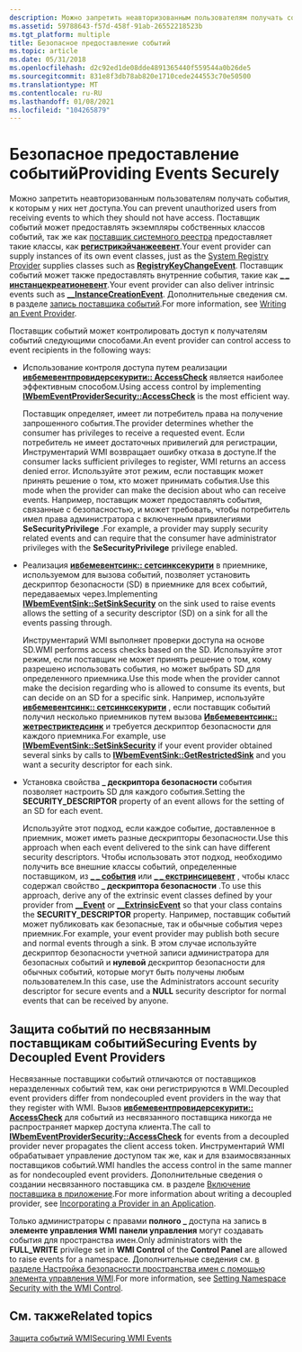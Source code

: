 ```yaml
---
description: Можно запретить неавторизованным пользователям получать события, к которым у них нет доступа.
ms.assetid: 59788643-f57d-458f-91ab-26552218523b
ms.tgt_platform: multiple
title: Безопасное предоставление событий
ms.topic: article
ms.date: 05/31/2018
ms.openlocfilehash: d2c92ed1de08dde4891365440f559544a0b26de5
ms.sourcegitcommit: 831e8f3db78ab820e1710cede244553c70e50500
ms.translationtype: MT
ms.contentlocale: ru-RU
ms.lasthandoff: 01/08/2021
ms.locfileid: "104265879"
---
```

# <a name="providing-events-securely"></a><span data-ttu-id="d5e34-103">Безопасное предоставление событий</span><span class="sxs-lookup"><span data-stu-id="d5e34-103">Providing Events Securely</span></span>

<span data-ttu-id="d5e34-104">Можно запретить неавторизованным пользователям получать события, к которым у них нет доступа.</span><span class="sxs-lookup"><span data-stu-id="d5e34-104">You can prevent unauthorized users from receiving events to which they should not have access.</span></span> <span data-ttu-id="d5e34-105">Поставщик событий может предоставлять экземпляры собственных классов событий, так же как [поставщик системного реестра](/previous-versions/windows/desktop/regprov/system-registry-provider) предоставляет такие классы, как [**регистрикэйчанжеевент**](/previous-versions/windows/desktop/regprov/registrykeychangeevent).</span><span class="sxs-lookup"><span data-stu-id="d5e34-105">Your event provider can supply instances of its own event classes, just as the [System Registry Provider](/previous-versions/windows/desktop/regprov/system-registry-provider) supplies classes such as [**RegistryKeyChangeEvent**](/previous-versions/windows/desktop/regprov/registrykeychangeevent).</span></span> <span data-ttu-id="d5e34-106">Поставщик событий может также предоставлять внутренние события, такие как [**\_ \_ инстанцекреатионевент**](--instancecreationevent.md).</span><span class="sxs-lookup"><span data-stu-id="d5e34-106">Your event provider can also deliver intrinsic events such as [**\_\_InstanceCreationEvent**](--instancecreationevent.md).</span></span> <span data-ttu-id="d5e34-107">Дополнительные сведения см. в разделе [запись поставщика событий](writing-an-event-provider.md).</span><span class="sxs-lookup"><span data-stu-id="d5e34-107">For more information, see [Writing an Event Provider](writing-an-event-provider.md).</span></span>

<span data-ttu-id="d5e34-108">Поставщик событий может контролировать доступ к получателям событий следующими способами.</span><span class="sxs-lookup"><span data-stu-id="d5e34-108">An event provider can control access to event recipients in the following ways:</span></span>

-   <span data-ttu-id="d5e34-109">Использование контроля доступа путем реализации [**ивбемевентпровидерсекурити:: AccessCheck**](/windows/desktop/api/Wbemprov/nn-wbemprov-iwbemeventprovidersecurity) является наиболее эффективным способом.</span><span class="sxs-lookup"><span data-stu-id="d5e34-109">Using access control by implementing [**IWbemEventProviderSecurity::AccessCheck**](/windows/desktop/api/Wbemprov/nn-wbemprov-iwbemeventprovidersecurity) is the most efficient way.</span></span>

    <span data-ttu-id="d5e34-110">Поставщик определяет, имеет ли потребитель права на получение запрошенного события.</span><span class="sxs-lookup"><span data-stu-id="d5e34-110">The provider determines whether the consumer has privileges to receive a requested event.</span></span> <span data-ttu-id="d5e34-111">Если потребитель не имеет достаточных привилегий для регистрации, Инструментарий WMI возвращает ошибку отказа в доступе.</span><span class="sxs-lookup"><span data-stu-id="d5e34-111">If the consumer lacks sufficient privileges to register, WMI returns an access denied error.</span></span> <span data-ttu-id="d5e34-112">Используйте этот режим, если поставщик может принять решение о том, кто может принимать события.</span><span class="sxs-lookup"><span data-stu-id="d5e34-112">Use this mode when the provider can make the decision about who can receive events.</span></span> <span data-ttu-id="d5e34-113">Например, поставщик может предоставлять события, связанные с безопасностью, и может требовать, чтобы потребитель имел права администратора с включенным привилегиями **SeSecurityPrivilege** .</span><span class="sxs-lookup"><span data-stu-id="d5e34-113">For example, a provider may supply security related events and can require that the consumer have administrator privileges with the **SeSecurityPrivilege** privilege enabled.</span></span>

-   <span data-ttu-id="d5e34-114">Реализация [**ивбемевентсинк:: сетсинксекурити**](/windows/desktop/api/Wbemprov/nf-wbemprov-iwbemeventsink-setsinksecurity) в приемнике, используемом для вызова событий, позволяет установить дескриптор безопасности (SD) в приемнике для всех событий, передаваемых через.</span><span class="sxs-lookup"><span data-stu-id="d5e34-114">Implementing [**IWbemEventSink::SetSinkSecurity**](/windows/desktop/api/Wbemprov/nf-wbemprov-iwbemeventsink-setsinksecurity) on the sink used to raise events allows the setting of a security descriptor (SD) on a sink for all the events passing through.</span></span>

    <span data-ttu-id="d5e34-115">Инструментарий WMI выполняет проверки доступа на основе SD.</span><span class="sxs-lookup"><span data-stu-id="d5e34-115">WMI performs access checks based on the SD.</span></span> <span data-ttu-id="d5e34-116">Используйте этот режим, если поставщик не может принять решение о том, кому разрешено использовать события, но может выбрать SD для определенного приемника.</span><span class="sxs-lookup"><span data-stu-id="d5e34-116">Use this mode when the provider cannot make the decision regarding who is allowed to consume its events, but can decide on an SD for a specific sink.</span></span> <span data-ttu-id="d5e34-117">Например, используйте [**ивбемевентсинк:: сетсинксекурити**](/windows/desktop/api/Wbemprov/nf-wbemprov-iwbemeventsink-setsinksecurity) , если поставщик событий получил несколько приемников путем вызова [**Ивбемевентсинк:: жетрестриктедсинк**](/windows/desktop/api/Wbemprov/nf-wbemprov-iwbemeventsink-getrestrictedsink) и требуется дескриптор безопасности для каждого приемника.</span><span class="sxs-lookup"><span data-stu-id="d5e34-117">For example, use [**IWbemEventSink::SetSinkSecurity**](/windows/desktop/api/Wbemprov/nf-wbemprov-iwbemeventsink-setsinksecurity) if your event provider obtained several sinks by calls to [**IWbemEventSink::GetRestrictedSink**](/windows/desktop/api/Wbemprov/nf-wbemprov-iwbemeventsink-getrestrictedsink) and you want a security descriptor for each sink.</span></span>

-   <span data-ttu-id="d5e34-118">Установка свойства **\_ дескриптора безопасности** события позволяет настроить SD для каждого события.</span><span class="sxs-lookup"><span data-stu-id="d5e34-118">Setting the **SECURITY\_DESCRIPTOR** property of an event allows for the setting of an SD for each event.</span></span>

    <span data-ttu-id="d5e34-119">Используйте этот подход, если каждое событие, доставленное в приемник, может иметь разные дескрипторы безопасности.</span><span class="sxs-lookup"><span data-stu-id="d5e34-119">Use this approach when each event delivered to the sink can have different security descriptors.</span></span> <span data-ttu-id="d5e34-120">Чтобы использовать этот подход, необходимо получить все внешние классы событий, определенные поставщиком, из [**\_ \_ события**](--event.md) или [**\_ \_ екстринсицевент**](--extrinsicevent.md) , чтобы класс содержал свойство **\_ дескриптора безопасности** .</span><span class="sxs-lookup"><span data-stu-id="d5e34-120">To use this approach, derive any of the extrinsic event classes defined by your provider from [**\_\_Event**](--event.md) or [**\_\_ExtrinsicEvent**](--extrinsicevent.md) so that your class contains the **SECURITY\_DESCRIPTOR** property.</span></span> <span data-ttu-id="d5e34-121">Например, поставщик событий может публиковать как безопасные, так и обычные события через приемник.</span><span class="sxs-lookup"><span data-stu-id="d5e34-121">For example, your event provider may publish both secure and normal events through a sink.</span></span> <span data-ttu-id="d5e34-122">В этом случае используйте дескриптор безопасности учетной записи администратора для безопасных событий и **нулевой** дескриптор безопасности для обычных событий, которые могут быть получены любым пользователем.</span><span class="sxs-lookup"><span data-stu-id="d5e34-122">In this case, use the Administrators account security descriptor for secure events and a **NULL** security descriptor for normal events that can be received by anyone.</span></span>

## <a name="securing-events-by-decoupled-event-providers"></a><span data-ttu-id="d5e34-123">Защита событий по несвязанным поставщикам событий</span><span class="sxs-lookup"><span data-stu-id="d5e34-123">Securing Events by Decoupled Event Providers</span></span>

<span data-ttu-id="d5e34-124">Несвязанные поставщики событий отличаются от поставщиков неразделенных событий тем, как они регистрируются в WMI.</span><span class="sxs-lookup"><span data-stu-id="d5e34-124">Decoupled event providers differ from nondecoupled event providers in the way that they register with WMI.</span></span> <span data-ttu-id="d5e34-125">Вызов [**ивбемевентпровидерсекурити:: AccessCheck**](/windows/desktop/api/Wbemprov/nf-wbemprov-iwbemeventprovidersecurity-accesscheck) для событий из несвязанного поставщика никогда не распространяет маркер доступа клиента.</span><span class="sxs-lookup"><span data-stu-id="d5e34-125">The call to [**IWbemEventProviderSecurity::AccessCheck**](/windows/desktop/api/Wbemprov/nf-wbemprov-iwbemeventprovidersecurity-accesscheck) for events from a decoupled provider never propagates the client access token.</span></span> <span data-ttu-id="d5e34-126">Инструментарий WMI обрабатывает управление доступом так же, как и для взаимосвязанных поставщиков событий.</span><span class="sxs-lookup"><span data-stu-id="d5e34-126">WMI handles the access control in the same manner as for nondecoupled event providers.</span></span> <span data-ttu-id="d5e34-127">Дополнительные сведения о создании несвязанного поставщика см. в разделе [Включение поставщика в приложение](incorporating-a-provider-in-an-application.md).</span><span class="sxs-lookup"><span data-stu-id="d5e34-127">For more information about writing a decoupled provider, see [Incorporating a Provider in an Application](incorporating-a-provider-in-an-application.md).</span></span>

<span data-ttu-id="d5e34-128">Только администраторы с правами **полного \_** доступа на запись в **элементе управления WMI** **панели управления** могут создавать события для пространства имен.</span><span class="sxs-lookup"><span data-stu-id="d5e34-128">Only administrators with the **FULL\_WRITE** privilege set in **WMI Control** of the **Control Panel** are allowed to raise events for a namespace.</span></span> <span data-ttu-id="d5e34-129">Дополнительные сведения см. [в разделе Настройка безопасности пространства имен с помощью элемента управления WMI](setting-namespace-security-with-the-wmi-control.md).</span><span class="sxs-lookup"><span data-stu-id="d5e34-129">For more information, see [Setting Namespace Security with the WMI Control](setting-namespace-security-with-the-wmi-control.md).</span></span>

## <a name="related-topics"></a><span data-ttu-id="d5e34-130">См. также</span><span class="sxs-lookup"><span data-stu-id="d5e34-130">Related topics</span></span>

<dl> <dt>

[<span data-ttu-id="d5e34-131">Защита событий WMI</span><span class="sxs-lookup"><span data-stu-id="d5e34-131">Securing WMI Events</span></span>](securing-wmi-events.md)
</dt> </dl>

 

 
